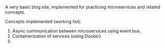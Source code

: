 A very basic blog site, implemented for practicing microservices and related concepts.

Concepts implemented (working list):
  1. Async communication between microservices using event bus.
  2. Containerization of services (using Docker)
  3.